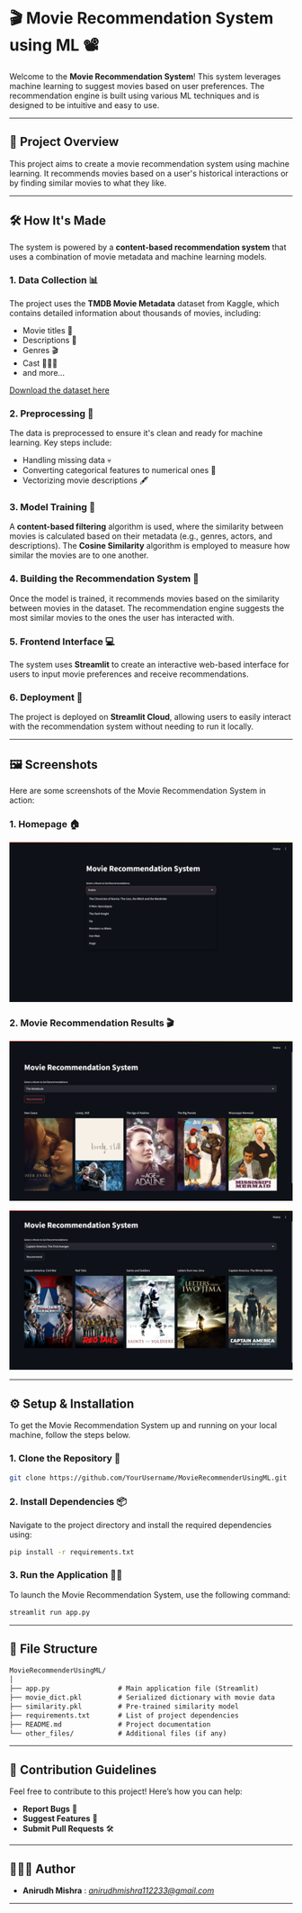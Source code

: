 
# 🎬 Movie Recommendation System using ML 📽️

Welcome to the **Movie Recommendation System**! This system leverages machine learning to suggest movies based on user preferences. The recommendation engine is built using various ML techniques and is designed to be intuitive and easy to use.

---

## 🚀 Project Overview

This project aims to create a movie recommendation system using machine learning. It recommends movies based on a user's historical interactions or by finding similar movies to what they like.

---

## 🛠️ How It's Made

The system is powered by a **content-based recommendation system** that uses a combination of movie metadata and machine learning models.

### 1. **Data Collection** 📊
The project uses the **TMDB Movie Metadata** dataset from Kaggle, which contains detailed information about thousands of movies, including:
- Movie titles 🎥
- Descriptions 📝
- Genres 🎬
- Cast 🧑‍🤝‍🧑
- and more...

[Download the dataset here](https://www.kaggle.com/datasets/tmdb/tmdb-movie-metadata?resource=download)

### 2. **Preprocessing** 🔄
The data is preprocessed to ensure it's clean and ready for machine learning. Key steps include:
- Handling missing data 💀
- Converting categorical features to numerical ones 🧮
- Vectorizing movie descriptions 🖋️

### 3. **Model Training** 🤖
A **content-based filtering** algorithm is used, where the similarity between movies is calculated based on their metadata (e.g., genres, actors, and descriptions). The **Cosine Similarity** algorithm is employed to measure how similar the movies are to one another.

### 4. **Building the Recommendation System** 🎯
Once the model is trained, it recommends movies based on the similarity between movies in the dataset. The recommendation engine suggests the most similar movies to the ones the user has interacted with.

### 5. **Frontend Interface** 💻
The system uses **Streamlit** to create an interactive web-based interface for users to input movie preferences and receive recommendations.

### 6. **Deployment** 🚢
The project is deployed on **Streamlit Cloud**, allowing users to easily interact with the recommendation system without needing to run it locally.

---

## 🖼️ Screenshots

Here are some screenshots of the Movie Recommendation System in action:

### 1. **Homepage** 🏠

![Homepage](ResultsImages/HomePage.png)

### 2. **Movie Recommendation Results** 🎬

![Recommendation Results 1](ResultsImages/Resuts1.png)

![Recommendation Results 2](ResultsImages/Results2.png)

---

## ⚙️ Setup & Installation

To get the Movie Recommendation System up and running on your local machine, follow the steps below.

### 1. **Clone the Repository** 🔁

```bash
git clone https://github.com/YourUsername/MovieRecommenderUsingML.git
```

### 2. **Install Dependencies** 📦

Navigate to the project directory and install the required dependencies using:

```bash
pip install -r requirements.txt
```

### 3. **Run the Application** 🏃‍♂️

To launch the Movie Recommendation System, use the following command:

```bash
streamlit run app.py
```

---

## 📑 File Structure

```plaintext
MovieRecommenderUsingML/
│
├── app.py                 # Main application file (Streamlit)
├── movie_dict.pkl         # Serialized dictionary with movie data
├── similarity.pkl         # Pre-trained similarity model
├── requirements.txt       # List of project dependencies
├── README.md              # Project documentation
└── other_files/           # Additional files (if any)
```

---

## 📍 Contribution Guidelines

Feel free to contribute to this project! Here’s how you can help:
- **Report Bugs** 🐞
- **Suggest Features** 🚀
- **Submit Pull Requests** 🛠️

---

## 🧑‍🤝‍🧑 Author

- **Anirudh Mishra** : *anirudhmishra112233@gmail.com*

---


